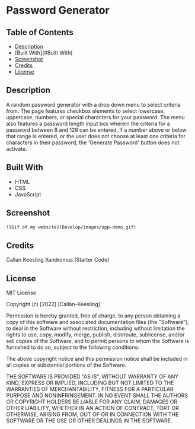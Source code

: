 # Password Generator

## Table of Contents

- [Description](#Description)
- [Built With](#Built With)
- [Screenshot](#Screenshot)
- [Credits](#credits)
- [License](#license)

## Description

A random password generator with a drop down menu to select criteria from. The page features checkbox elements to select lowercase, uppercase, numbers, or special characters for your password. The menu also features a password length input box wherein the criteria for a password between 8 and 128 can be entered. If a number above or below that range is entered, or the user does not choose at least one criteria for characters in their password, the 'Generate Password' button does not activate. 

## Built With

 - HTML
 - CSS
 - JavaScript

## Screenshot

    ![Gif of my website](Develop/images/app-demo.gif)

## Credits
Callan Keesling 
Xandromus (Starter Code)

## License

MIT License

Copyright (c) [2022] [Callan-Keesling]

Permission is hereby granted, free of charge, to any person obtaining a copy
of this software and associated documentation files (the "Software"), to deal
in the Software without restriction, including without limitation the rights
to use, copy, modify, merge, publish, distribute, sublicense, and/or sell
copies of the Software, and to permit persons to whom the Software is
furnished to do so, subject to the following conditions:

The above copyright notice and this permission notice shall be included in all
copies or substantial portions of the Software.

THE SOFTWARE IS PROVIDED "AS IS", WITHOUT WARRANTY OF ANY KIND, EXPRESS OR
IMPLIED, INCLUDING BUT NOT LIMITED TO THE WARRANTIES OF MERCHANTABILITY,
FITNESS FOR A PARTICULAR PURPOSE AND NONINFRINGEMENT. IN NO EVENT SHALL THE
AUTHORS OR COPYRIGHT HOLDERS BE LIABLE FOR ANY CLAIM, DAMAGES OR OTHER
LIABILITY, WHETHER IN AN ACTION OF CONTRACT, TORT OR OTHERWISE, ARISING FROM,
OUT OF OR IN CONNECTION WITH THE SOFTWARE OR THE USE OR OTHER DEALINGS IN THE
SOFTWARE.
